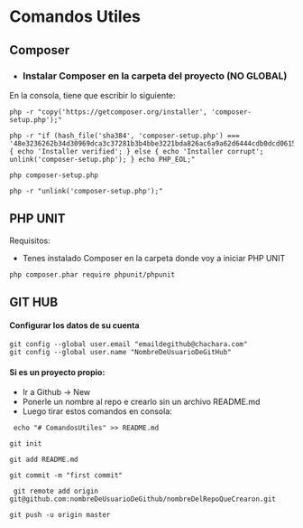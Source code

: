 # Comandos Utiles


## **Composer**

* ### Instalar Composer en la carpeta del proyecto (NO GLOBAL)

En la consola, tiene que escribir lo siguiente:

```
php -r "copy('https://getcomposer.org/installer', 'composer-setup.php');"

php -r "if (hash_file('sha384', 'composer-setup.php') === '48e3236262b34d30969dca3c37281b3b4bbe3221bda826ac6a9a62d6444cdb0dcd0615698a5cbe587c3f0fe57a54d8f5') { echo 'Installer verified'; } else { echo 'Installer corrupt'; unlink('composer-setup.php'); } echo PHP_EOL;"

php composer-setup.php

php -r "unlink('composer-setup.php');"
```

## **PHP UNIT**

Requisitos:
* Tenes instalado Composer en la carpeta donde voy a iniciar PHP UNIT

``` php composer.phar require phpunit/phpunit ```


## **GIT HUB**

#### Configurar los datos de su cuenta
```
git config --global user.email "emaildegithub@chachara.com"
git config --global user.name "NombreDeUsuarioDeGitHub"
```
#### Si es un proyecto propio:
* Ir a Github -> New
* Ponerle un nombre al repo e crearlo sin un archivo README.md
* Luego tirar estos comandos en consola:
```
 echo "# ComandosUtiles" >> README.md

git init

git add README.md

git commit -m "first commit"

 git remote add origin git@github.com:nombreDeUsuarioDeGithub/nombreDelRepoQueCrearon.git

git push -u origin master

```